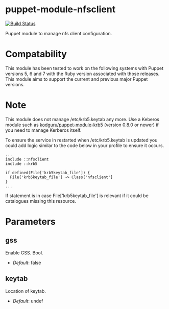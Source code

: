 puppet-module-nfsclient
=======================

[![Build Status](
https://api.travis-ci.org/kodguru/puppet-module-nfsclient.png?branch=master)](https://travis-ci.org/kodguru/puppet-module-nfsclient)

Puppet module to manage nfs client configuration.

# Compatability

This module has been tested to work on the following systems with Puppet
versions 5, 6 and 7 with the Ruby version associated with those releases.
This module aims to support the current and previous major Puppet versions.

# Note

This module does not manage /etc/krb5.keytab any more.
Use a Keberos module such as [kodguru/puppet-module-krb5](https://github.com/kodguru/puppet-module-krb5/)
(version 0.8.0 or newer) if you need to manage Kerberos itself.

To ensure the service in restarted when /etc/krb5.keytab is updated you could
add logic similar to the code below in your profile to ensure it occurs.

```
...
include ::nfsclient
include ::krb5

if defined(File['krb5keytab_file']) {
  File['krb5keytab_file'] ~> Class['nfsclient']
}
...
```
If statement is in case File['krb5keytab_file'] is relevant if it could be catalogues
missing this resource.

# Parameters

gss
---
Enable GSS. Bool.

- *Default*: false

keytab
------
Location of keytab.

- *Default*: undef
